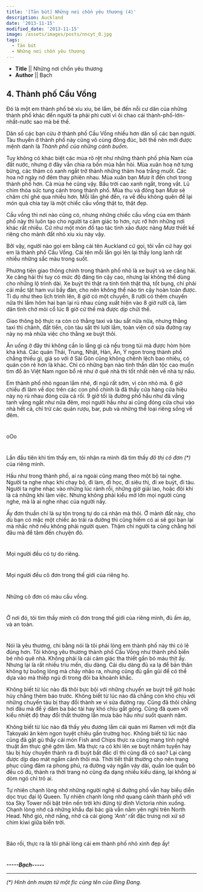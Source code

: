 ```yaml
---
title: '[Tản bút] Những nơi chốn yêu thương (4)'
description: Auckland
date: '2013-11-15'
modified_date: '2013-11-15'
image: /assets/images/posts/nncyt_0.jpg
tags:
  - Tản bút
  - Những nơi chốn yêu thương
---
```



* **Title** || Những nơi chốn yêu thương
* **Author** || Bạch


## 4. Thành phố Cầu Vồng

Đó là một em thành phố bé xíu xiu, bé lắm, bé đến nỗi cư dân của những thành phố khác đến người ta phải phì cười vì ôi chao cái thành-phố-lớn-nhất-nước sao mà bé thế.


Dân số các bạn cừu ở thành phố Cầu Vồng nhiều hơn dân số các bạn người. Tàu thuyền ở thành phố này cũng vô cùng đông đúc, bởi thế nên mới được mệnh danh là _Thành phố của những cánh buồm_.



Tuy không có khác biệt các mùa rõ rệt như những thành phố phía Nam của đất nước, nhưng ở đây vẫn chia ra bốn mùa hẳn hòi. Mùa xuân hoa nở tưng bừng, các thảm cỏ xanh ngắt trở thành những thảm hoa trắng muốt. Các hoa nở ngày nở đêm thay phiên nhau. Mùa xuân bạn _Mưa_ ít đến chơi trong thành phố hơn. Cả mùa hè cũng vậy. Bầu trời cao xanh ngắt, trong vắt. Lũ chim thỏa sức tung cánh trong thành phố. Mùa thu và đông bạn _Mưa_ sẽ chăm chỉ ghé qua nhiều hơn. Mỗi lần ghé đến, ra về đều không quên để lại món quà chia tay là một chiếc cầu vồng thật to, thật đẹp.

Cầu vồng thì nơi nào cũng có, nhưng những chiếc cầu vồng của em thành phố này thì luôn tạo cho người ta cảm giác to hơn, rực rỡ hơn những nơi khác rất nhiều. Cứ như một món đồ tạo tác tinh xảo được nàng _Mưa_ thiết kế riêng cho mảnh đất nhỏ xíu xiu này vậy.



Bởi vậy, người nào gọi em bằng cái tên Auckland cứ gọi, tôi vẫn cứ hay gọi em là thành phố Cầu Vồng. Cái tên mỗi lần gọi lên lại thấy long lanh rất nhiều những sắc màu trong suốt.



Phương tiện giao thông chính trong thành phố nhỏ là xe buýt và xe căng hải. Xe căng hải thì tuy có mức độ đáng tin cậy cao, nhưng lại không thể dùng cho những lộ trình dài. Xe buýt thì thật ra tính tình thật thà, tốt bụng, chỉ phải cái mắc tật ham vui bầy đàn, cho nên không thể nào tin cậy hoàn toàn được. Tỉ dụ như theo lịch trình lên, 8 giờ có một chuyến, 8 rưỡi có thêm chuyến nữa thì lắm hôm hai bạn lại rủ nhau cùng xuất hiện vào 8 giờ rưỡi cả, làm dân tình chờ mỏi cổ lúc 8 giờ cứ thế mà được dịp chửi thề.

Giao thông bộ thực ra còn có thằng taxi và tàu sắt nữa nữa, nhưng thằng taxi thì chảnh, đắt tiền, còn tàu sắt thì lười lắm, toàn viện cớ sửa đường ray này nọ mà nhừa việc cho thằng xe buýt thôi.



Ăn uống ở đây thì không cần lo lắng gì cả nếu trong túi mà được hòm hòm kha khá. Các quán Thái, Trung, Nhật, Hàn, Ấn, Ý ngon trong thành phố chẳng thiếu gì, giá so với ở Sài Gòn cũng không chênh lệch bao nhiêu, có quán còn rẻ hơn là khác. Chỉ có những bạn nào tinh thần dân tộc cao muốn tìm đồ ăn Việt Nam ngon bổ rẻ như ở quê nhà thì tốt nhất nên về nhà tự nấu.



Em thành phố nhỏ ngoan lắm nhé, đi ngủ rất sớm, vì còn nhỏ mà. 6 giờ chiều đi làm về dọc trên các con phố chính là đã thấy cửa hàng cửa hiệu này nọ rủ nhau đóng cửa cả rồi. 9 giờ tối là đường phố hầu như đã vắng tanh vắng ngắt như nửa đêm, mọi người hầu như ai cũng đóng cửa chui vào nhà hết cả, chỉ trừ các quán rượu, bar, pub và những thể loại riêng sống về đêm.

#
#
#

oOo

#
#
#



Lần đầu tiên khi tìm thấy em, tôi nhận ra mình đã tìm thấy _đô thị cô đơn (*)_ của riêng mình.



Hầu như trong thành phố, ai ra ngoài cũng mang theo một bộ tai nghe. Người ta nghe nhạc khi chạy bộ, đi làm, đi học, đi siêu thị, đi xe buýt, đi tàu. Người ta nghe nhạc vào những lúc rảnh rỗi, những giờ giải lao, hoặc đôi khi là cả những khi làm việc. Nhưng không phải kiểu mở lớn mọi người cùng nghe, mà là ai nghe nhạc của người nấy.


Ấy đơn thuần chỉ là sự tôn trọng tự do cá nhân mà thôi. Ở mảnh đất này, cho dù bạn có mặc một chiếc áo trái ra đường thì cũng hiếm có ai sẽ gọi bạn lại mà nhắc nhở nếu không phải người quen. Thậm chí người ta cũng chẳng hơi đâu mà để tâm đến chuyện đó.

#
#
#

Mọi người đều có tự do riêng.

#
#
#

Mọi người đều cô đơn trong thế giới của riêng họ.

#
#
#

Những cô đơn có màu cầu vồng.

#
#
#



Ở nơi đó, tôi tìm thấy mình cô đơn trong thế giới của riêng mình, đủ ấm áp, và an toàn.

#
#
#



Nói là yêu thương, chi bằng nói là tôi phải lòng em thành phố này thì có lẽ đúng hơn. Tôi không yêu thương thành phố Cầu Vồng như thành phố biển bé nhỏ quê nhà. Không phải là cái cảm giác tha thiết gắn bó máu thịt ấy. Nhưng lại là rất nhiều trìu mến, dịu dàng. Cái dịu dàng đủ xa lạ để bản thân không tự buông lỏng mà chảy nhão ra, nhưng cũng đủ gần gũi để có thể dựa vào mà thiếp ngủ đi trong đôi ba khoảnh khắc.


Không biết từ lúc nào đã thôi bực bội với những chuyến xe buýt trễ giờ hoặc hủy chẳng thèm báo trước. Không biết từ lúc nào đã chẳng còn khó chịu với những chuyến tàu bị thay đổi thành xe vì sửa đường ray. Cũng đã thôi chẳng hơi đâu mà để ý dăm ba bác tài hay khó chịu gắt gỏng. Cũng đã quen với kiểu nhiệt độ thay đổi thất thường lẫn mưa bão hầu như suốt quanh năm.



Không biết từ lúc nào đã thấy yêu đương lắm cái quán mì Ramen với một đĩa Takoyaki ăn kèm ngon tuyệt chiêu gần trường học. Không biết từ lúc nào cũng đã gật gù thấy cái món Fish and Chips thực ra cũng mang tính nghệ thuật ẩm thực ghê gớm lắm. Mà thực ra có khi lên xe buýt nhầm tuyến hay tàu bị hủy chuyển thành ra đi buýt bất đắc dĩ thì cũng đã có sao? Lại càng được dịp dạo mát ngắm cảnh thôi mà. Thời tiết thất thường cho nên trang phục cũng đâm ra phong phú, ra đường váy ngắn váy dài, quần loe quần bó đều có đủ, thành ra thời trang nó cũng đa dạng nhiều kiểu dáng, lại không ai dòm ngó chỉ trỏ ai.



Tự nhiên chạnh lòng nhớ những người nghệ sĩ đường phố vẫn hay biểu diễn dọc trục đại lộ Queen. Tự nhiên chạnh lòng nhớ quang cảnh thành phố với tòa Sky Tower nổi bật trên nền trời khi đừng từ đỉnh Victoria nhìn xuống. Chạnh lòng nhớ cả những khẩu đại bác già vẫn nằm yên nghỉ trên North Head. Nhớ gió, nhớ nắng, nhớ cả cái giọng _'Anh'_ rất đặc trưng nơi xứ sở chim kiwi giữa biển trời.


#
#
#

Bảo rồi, thực ra là tôi phải lòng cái em thành phố nhỏ xinh đẹp ấy!


#
#
#


**_-----Bạch-----_**

---

_(*) Hình ảnh mượn từ một fic cùng tên của Đing Đang._





